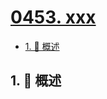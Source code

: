 # [0453. xxx](https://github.com/Tdahuyou/TNotes.leetcode/tree/main/notes/0453.%20xxx)

<!-- region:toc -->

- [1. 📝 概述](#1--概述)

<!-- endregion:toc -->

## 1. 📝 概述

